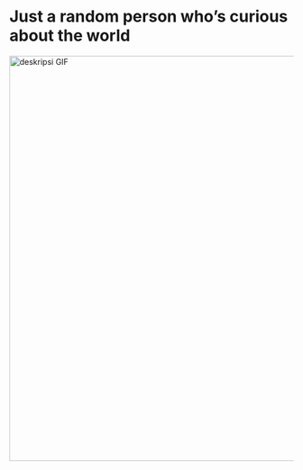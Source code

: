 **<h1>Just a random person who’s curious about the world</h1>**

<p align="left">
  <img src="https://media1.tenor.com/m/tEKmIPBQr_UAAAAC/dr-stone.gif" width="720" alt="deskripsi GIF">
</p>
